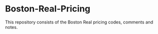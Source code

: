 # Boston-Real-Pricing
This repository consists of the Boston Real pricing codes, comments and notes.
